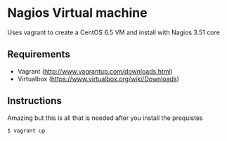 # Nagios Virtual machine
Uses vagrant to create a CentOS 6.5 VM and install with Nagios 3.51 core

## Requirements
- Vagrant (http://www.vagrantup.com/downloads.html)
- Virtualbox (https://www.virtualbox.org/wiki/Downloads)

## Instructions

Amazing but this is all that is needed after you install the prequistes

```$ vagrant up```


